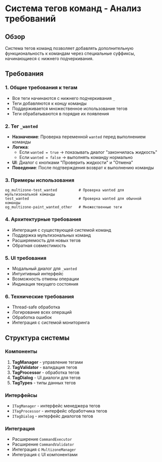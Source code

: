 # Система тегов команд - Анализ требований

## Обзор
Система тегов команд позволяет добавлять дополнительную функциональность к командам через специальные суффиксы, начинающиеся с нижнего подчеркивания.

## Требования

### 1. Общие требования к тегам
- Все теги начинаются с нижнего подчеркивания `_`
- Теги добавляются к концу команды
- Поддерживается множественное использование тегов
- Теги обрабатываются в порядке их появления

### 2. Тег `_wanted`
- **Назначение**: Проверка переменной `wanted` перед выполнением команды
- **Логика**: 
  - Если `wanted = true` → показывать диалог "закончилась жидкость"
  - Если `wanted = false` → выполнять команду нормально
- **UI**: Диалог с кнопками "Проверить жидкости" и "Отмена"
- **Поведение**: После подтверждения возврат к выполнению команды

### 3. Примеры использования
```
og_multizone-test_wanted          # Проверка wanted для мультизональной команды
test_wanted                       # Проверка wanted для обычной команды
og_multizone-paint_wanted_other   # Множественные теги
```

### 4. Архитектурные требования
- Интеграция с существующей системой команд
- Поддержка мультизональных команд
- Расширяемость для новых тегов
- Обратная совместимость

### 5. UI требования
- Модальный диалог для `_wanted`
- Интуитивный интерфейс
- Возможность отмены операции
- Индикация текущего состояния

### 6. Технические требования
- Thread-safe обработка
- Логирование всех операций
- Обработка ошибок
- Интеграция с системой мониторинга

## Структура системы

### Компоненты
1. **TagManager** - управление тегами
2. **TagValidator** - валидация тегов
3. **TagProcessor** - обработка тегов
4. **TagDialog** - UI диалоги для тегов
5. **TagTypes** - типы данных тегов

### Интерфейсы
- `ITagManager` - интерфейс менеджера тегов
- `ITagProcessor` - интерфейс обработчика тегов
- `ITagDialog` - интерфейс диалогов тегов

### Интеграция
- Расширение `CommandExecutor`
- Расширение `CommandValidator`
- Интеграция с `MultizoneManager`
- Интеграция с UI компонентами
